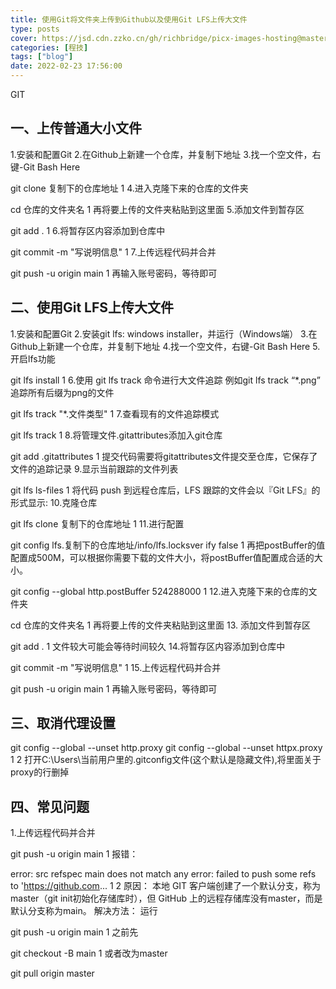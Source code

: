 ```yaml
---
title: 使用Git将文件夹上传到Github以及使用Git LFS上传大文件
type: posts
cover: https://jsd.cdn.zzko.cn/gh/richbridge/picx-images-hosting@master/thumbnail/audit.jpg
categories: [程技]
tags: ["blog"]
date: 2022-02-23 17:56:00
---
```


GIT


<!--more-->


## 一、上传普通大小文件
1.安装和配置Git
2.在Github上新建一个仓库，并复制下地址
3.找一个空文件，右键-Git Bash Here

git clone 复制下的仓库地址
1
4.进入克隆下来的仓库的文件夹

cd 仓库的文件夹名
1
再将要上传的文件夹粘贴到这里面
5.添加文件到暂存区

git add .
1
6.将暂存区内容添加到仓库中

git commit -m "写说明信息"
1
7.上传远程代码并合并

git push -u origin main
1
再输入账号密码，等待即可

## 二、使用Git LFS上传大文件
1.安装和配置Git
2.安装git lfs: windows installer，并运行（Windows端）
3.在Github上新建一个仓库，并复制下地址
4.找一个空文件，右键-Git Bash Here
5. 开启lfs功能

git lfs install
1
6.使用 git lfs track 命令进行大文件追踪 例如git lfs track “*.png” 追踪所有后缀为png的文件

git lfs track "*.文件类型"
1
7.查看现有的文件追踪模式

git lfs track
1
8.将管理文件.gitattributes添加入git仓库

git add .gitattributes
1
提交代码需要将gitattributes文件提交至仓库，它保存了文件的追踪记录
9.显示当前跟踪的文件列表

git lfs ls-files 
1
将代码 push 到远程仓库后，LFS 跟踪的文件会以『Git LFS』的形式显示:
10.克隆仓库

git lfs clone 复制下的仓库地址
1
11.进行配置

git config lfs.复制下的仓库地址/info/lfs.locksver ify false
1
再把postBuffer的值配置成500M，可以根据你需要下载的文件大小，将postBuffer值配置成合适的大小。

git config --global http.postBuffer 524288000
1
12.进入克隆下来的仓库的文件夹

cd 仓库的文件夹名
1
再将要上传的文件夹粘贴到这里面
13. 添加文件到暂存区

git add .
1
文件较大可能会等待时间较久
14.将暂存区内容添加到仓库中

git commit -m "写说明信息"
1
15.上传远程代码并合并

git push -u origin main
1
再输入账号密码，等待即可

## 三、取消代理设置
git config --global --unset http.proxy
git config --global --unset httpx.proxy
1
2
打开C:\Users\当前用户里的.gitconfig文件(这个默认是隐藏文件),将里面关于proxy的行删掉

## 四、常见问题
1.上传远程代码并合并

git push -u origin main
1
报错：

error: src refspec main does not match any
error: failed to push some refs to 'https://github.com...
1
2
原因：
本地 GIT 客户端创建了一个默认分支，称为master（git init初始化存储库时），但 GitHub 上的远程存储库没有master，而是默认分支称为main。
解决方法：
运行

git push -u origin main
1
之前先

git checkout -B main
1
或者改为master

git pull origin master

